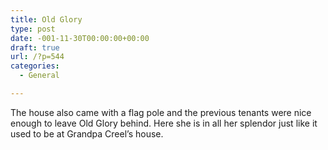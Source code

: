 ```yaml
---
title: Old Glory
type: post
date: -001-11-30T00:00:00+00:00
draft: true
url: /?p=544
categories:
  - General

---
```

The house also came with a flag pole and the previous tenants were nice enough to leave Old Glory behind. Here she is in all her splendor just like it used to be at Grandpa Creel&#8217;s house.

&nbsp;

&nbsp;